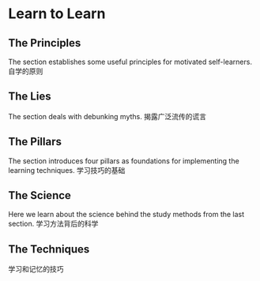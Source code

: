 # Learn to Learn

## The Principles

The section establishes some useful principles for motivated self-learners.
自学的原则

## The Lies

The section deals with debunking myths.
揭露广泛流传的谎言

## The Pillars

The section introduces four pillars as foundations for implementing the learning techniques.
学习技巧的基础

## The Science

Here we learn about the science behind the study methods from the last section.
学习方法背后的科学

## The Techniques

学习和记忆的技巧
